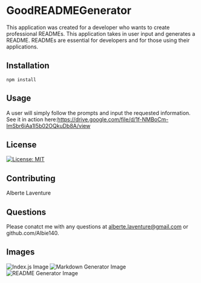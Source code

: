 # GoodREADMEGenerator
This application was created for a developer who wants to create professional READMEs. This application takes in user input and generates a README. READMEs are essential for developers and for those using their applications. 

## Installation
```npm install```

## Usage
A user will simply follow the prompts and input the requested information. See it in action here:https://drive.google.com/file/d/1f-NMBoCm-ImSbr6iAa1I5b02OQkuDb8A/view

## License
[![License: MIT](https://img.shields.io/badge/License-MIT-yellow.svg)](https://opensource.org/licenses/MIT)

## Contributing
Alberte Laventure

## Questions
Please conatct me with any questions at alberte.laventure@gmail.com or github.com/Albie140.

## Images
![Index.js Image](index.js1.png)
![Markdown Generator Image](markdownGenerator.png)
![README Generator Image](READMEGeneratorimg.png)
